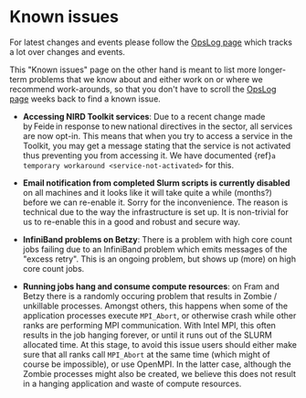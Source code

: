# Known issues

For latest changes and events please follow the
[OpsLog page](<https://opslog.sigma2.no>)
which tracks a lot over changes and events.

This "Known issues" page on the other hand is meant to list more longer-term
problems that we know about and either work on or where we recommend
work-arounds, so that you don't have to scroll the
[OpsLog page](<https://opslog.sigma2.no>)
weeks back to find a known issue.

- **Accessing NIRD Toolkit services**: Due to a recent change made by Feide in
  response to new national directives in the sector, all services are now
  opt-in. This means that when you try to access a service in the Toolkit, you
  may get a message stating that the service is not activated thus preventing
  you from accessing it. We have documented {ref}`a temporary workaround <service-not-activated>` for this.

- **Email notification from completed Slurm scripts is currently disabled** on all
  machines and it looks like it will take quite a while (months?) before we can
  re-enable it. Sorry for the inconvenience. The reason is technical due to the
  way the infrastructure is set up. It is non-trivial for us to re-enable this in
  a good and robust and secure way.

- **InfiniBand problems on Betzy**: There is a problem with high core count
  jobs failing due to an InfiniBand problem which emits messages of the "excess
  retry". This is an ongoing problem, but shows up (more) on high core count
  jobs.

- **Running jobs hang and consume compute resources**: on Fram and Betzy
  there is a randomly occuring problem that results in Zombie / unkillable
  processes. Amongst others, this happens when some of the application processes
  execute `MPI_Abort`, or otherwise crash while other ranks are performing MPI communication.
  With Intel MPI, this often results in the job hanging forever, or until it runs out
  of the SLURM allocated time. At this stage, to avoid this issue users should
  either make sure that all ranks call `MPI_Abort` at the same time (which might
  of course be impossible), or use OpenMPI. In the latter case, although the Zombie
  processes might also be created, we believe this does not result in a hanging
  application and waste of compute resources.

